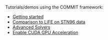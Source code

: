 Tutorials/demos using the COMMIT framework:

* [Getting started](GettingStarted)
* [Comparison to LiFE on STN96 data](LiFE_STN96)
* [Advanced Solvers](AdvancedSolvers)
* [Enable CUDA GPU Acceleration](CudaAcceleration)
